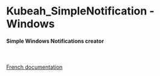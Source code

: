 # Kubeah_SimpleNotification - Windows
<h4>Simple Windows Notifications creator</h4>
<br></br>
<a href="https://github.com/CrBast/Kubeah_SimpleNotification/blob/master/using-fr.md">French documentation</a>
